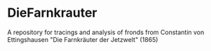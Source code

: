# DieFarnkrauter
A repository for tracings and analysis of fronds from Constantin von Ettingshausen "Die Farnkräuter der Jetzwelt" (1865)
